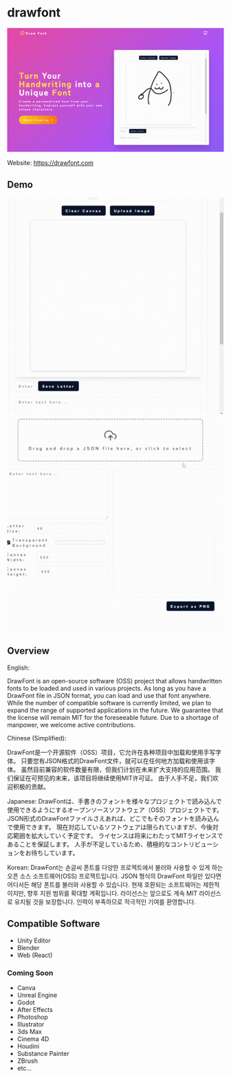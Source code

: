 # drawfont

![image images/drawFontLp.png](images/drawFontLp.png)

Website: https://drawfont.com

## Demo

![image images/demoDrawing.gif](images/demoDrawing.gif)
![image images/demoWriting.gif](images/demoWriting.gif)

## Overview

English:

DrawFont is an open-source software (OSS) project that allows handwritten fonts to be loaded and used in various projects.
As long as you have a DrawFont file in JSON format, you can load and use that font anywhere.
While the number of compatible software is currently limited, we plan to expand the range of supported applications in the future.
We guarantee that the license will remain MIT for the foreseeable future.
Due to a shortage of manpower, we welcome active contributions.

Chinese (Simplified):

DrawFont是一个开源软件（OSS）项目，它允许在各种项目中加载和使用手写字体。
只要您有JSON格式的DrawFont文件，就可以在任何地方加载和使用该字体。
虽然目前兼容的软件数量有限，但我们计划在未来扩大支持的应用范围。
我们保证在可预见的未来，该项目将继续使用MIT许可证。
由于人手不足，我们欢迎积极的贡献。

Japanese:
DrawFontは、手書きのフォントを様々なプロジェクトで読み込んで使用できるようにするオープンソースソフトウェア（OSS）プロジェクトです。 
JSON形式のDrawFontファイルさえあれば、どこでもそのフォントを読み込んで使用できます。
 現在対応しているソフトウェアは限られていますが、今後対応範囲を拡大していく予定です。
ライセンスは将来にわたってMITライセンスであることを保証します。
人手が不足しているため、積極的なコントリビューションをお待ちしています。


Korean:
DrawFont는 손글씨 폰트를 다양한 프로젝트에서 불러와 사용할 수 있게 하는 오픈 소스 소프트웨어(OSS) 프로젝트입니다.
JSON 형식의 DrawFont 파일만 있다면 어디서든 해당 폰트를 불러와 사용할 수 있습니다.
현재 호환되는 소프트웨어는 제한적이지만, 향후 지원 범위를 확대할 계획입니다.
라이선스는 앞으로도 계속 MIT 라이선스로 유지될 것을 보장합니다.
인력이 부족하므로 적극적인 기여를 환영합니다.


## Compatible Software

- Unity Editor
- Blender
- Web (React)

### Coming Soon

- Canva
- Unreal Engine
- Godot
- After Effects
- Photoshop
- Illustrator
- 3ds Max
- Cinema 4D
- Houdini
- Substance Painter
- ZBrush
- etc...